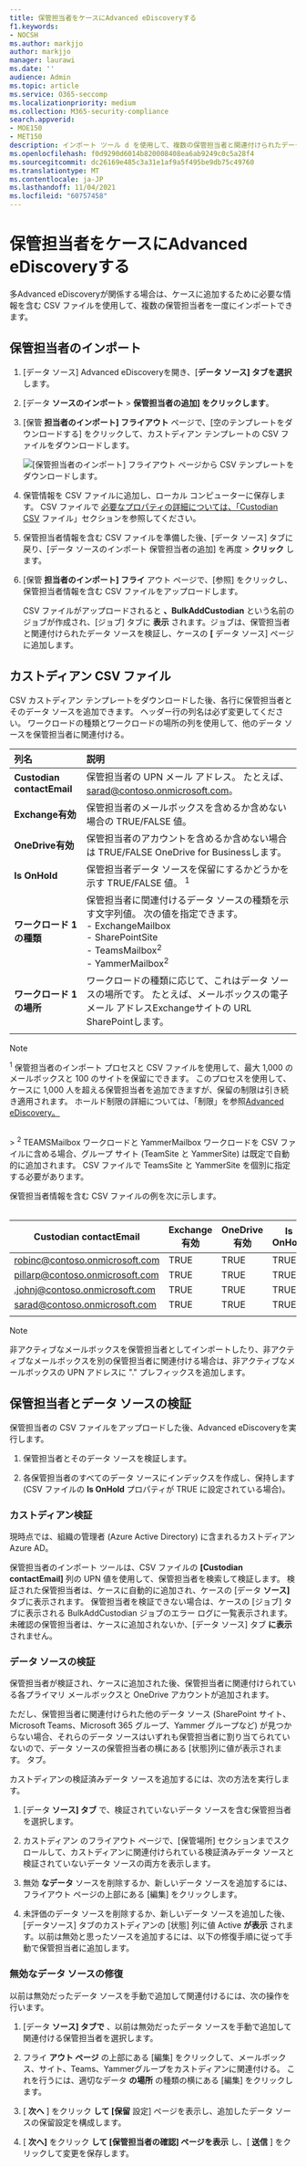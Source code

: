 ```yaml
---
title: 保管担当者をケースにAdvanced eDiscoveryする
f1.keywords:
- NOCSH
ms.author: markjjo
author: markjjo
manager: laurawi
ms.date: ''
audience: Admin
ms.topic: article
ms.service: O365-seccomp
ms.localizationpriority: medium
ms.collection: M365-security-compliance
search.appverid:
- MOE150
- MET150
description: インポート ツール d を使用して、複数の保管担当者と関連付けられたデータ ソースをすばやくケースに追加Advanced eDiscovery。
ms.openlocfilehash: f0d9290d6014b820008408ea6ab9249c0c5a28f4
ms.sourcegitcommit: dc26169e485c3a31e1af9a5f495be9db75c49760
ms.translationtype: MT
ms.contentlocale: ja-JP
ms.lasthandoff: 11/04/2021
ms.locfileid: "60757458"
---
```

# <a name="import-custodians-to-an-advanced-ediscovery-case"></a>保管担当者をケースにAdvanced eDiscoveryする

多Advanced eDiscoveryが関係する場合は、ケースに追加するために必要な情報を含む CSV ファイルを使用して、複数の保管担当者を一度にインポートできます。

## <a name="import-custodians"></a>保管担当者のインポート

1. [データ ソース] Advanced eDiscoveryを開き、[**データ ソース] タブを選択** します。

2. [データ **ソースのインポート**  >  **保管担当者の追加] をクリックします**。

3. [保管 **担当者のインポート] フライアウト** ページで、[空のテンプレートをダウンロードする] をクリックして、カストディアン テンプレートの CSV ファイルをダウンロードします。

   ![[保管担当者のインポート] フライアウト ページから CSV テンプレートをダウンロードします。](../media/ImportCustodians1.png)

4. 保管情報を CSV ファイルに追加し、ローカル コンピューターに保存します。 CSV ファイルで [必要なプロパティの詳細については、「Custodian CSV](#custodian-csv-file) ファイル」セクションを参照してください。

5. 保管担当者情報を含む CSV ファイルを準備した後、[データ ソース] タブに戻り、[データ ソースのインポート 保管担当者の追加] を再度  >  **クリック** します。

6. [保管 **担当者のインポート] フライ** アウト ページで、[参照] をクリックし、保管担当者情報を含む CSV ファイルをアップロードします。

   CSV ファイルがアップロードされると **、BulkAddCustodian** という名前のジョブが作成され、[ジョブ] タブに **表示** されます。ジョブは、保管担当者と関連付けられたデータ ソースを検証し、ケースの **[** データ ソース] ページに追加します。

## <a name="custodian-csv-file"></a>カストディアン CSV ファイル

CSV カストディアン テンプレートをダウンロードした後、各行に保管担当者とそのデータ ソースを追加できます。 ヘッダー行の列名は必ず変更してください。 ワークロードの種類とワークロードの場所の列を使用して、他のデータ ソースを保管担当者に関連付ける。

| 列名|説明|
|:------- |:------------------------------------------------------------|
|**Custodian contactEmail**     |保管担当者の UPN メール アドレス。 たとえば、sarad@contoso.onmicrosoft.com。           |
|**Exchange有効** | 保管担当者のメールボックスを含めるか含めない場合の TRUE/FALSE 値。      |
|**OneDrive有効** | 保管担当者のアカウントを含めるか含めない場合は TRUE/FALSE OneDrive for Businessします。 |
|**Is OnHold**        | 保管担当者データ ソースを保留にするかどうかを示す TRUE/FALSE 値。 <sup>1</sup>     |
|**ワークロード 1 の種類**         |保管担当者に関連付けるデータ ソースの種類を示す文字列値。 次の値を指定できます。 <br/>- ExchangeMailbox<br/> - SharePointSite<br/>- TeamsMailbox<sup>2</sup><br/>- YammerMailbox<sup>2</sup>| 
|**ワークロード 1 の場所**     | ワークロードの種類に応じて、これはデータ ソースの場所です。 たとえば、メールボックスの電子メール アドレスExchangeサイトの URL SharePointします。 |
|||

> [!NOTE]
> <sup>1</sup> 保管担当者のインポート プロセスと CSV ファイルを使用して、最大 1,000 のメールボックスと 100 のサイトを保留にできます。 このプロセスを使用して、ケースに 1,000 人を超える保管担当者を追加できますが、保留の制限は引き続き適用されます。 ホールド制限の詳細については、「制限」を参照[Advanced eDiscovery。](limits-ediscovery20.md#hold-limits)
<br>
> <sup>2</sup> TEAMSMailbox ワークロードと YammerMailbox ワークロードを CSV ファイルに含める場合、グループ サイト (TeamSite と YammerSite) は既定で自動的に追加されます。 CSV ファイルで TeamsSite と YammerSite を個別に指定する必要があります。

保管担当者情報を含む CSV ファイルの例を次に示します。<br/><br/>

|Custodian contactEmail      | Exchange有効 | OneDrive有効 | Is OnHold | ワークロード 1 の種類 | ワークロード 1 の場所             |
| ----------------- | ---------------- | ---------------- | --------- | -------------- | ------------------------------ |
|robinc@contoso.onmicrosoft.com | TRUE             | TRUE             | TRUE      | SharePointSite | https://contoso.sharepoint.com |
|pillarp@contoso.onmicrosoft.com | TRUE             | TRUE             | TRUE      | |  |
|.johnj@contoso.onmicrosoft.com|TRUE|TRUE|TRUE||
|sarad@contoso.onmicrosoft.com|TRUE|TRUE|TRUE|ExchangeMailbox|.saradavis@contoso.onmicrosoft.com
||||||

> [!NOTE]
> 非アクティブなメールボックスを保管担当者としてインポートしたり、非アクティブなメールボックスを別の保管担当者に関連付ける場合は、非アクティブなメールボックスの UPN アドレスに "." プレフィックスを追加します。

## <a name="custodian-and-data-source-validation"></a>保管担当者とデータ ソースの検証

保管担当者の CSV ファイルをアップロードした後、Advanced eDiscoveryを実行します。

1. 保管担当者とそのデータ ソースを検証します。

2. 各保管担当者のすべてのデータ ソースにインデックスを作成し、保持します (CSV ファイルの **Is OnHold** プロパティが TRUE に設定されている場合)。

### <a name="custodian-validation"></a>カストディアン検証

現時点では、組織の管理者 (Azure Active Directory) に含まれるカストディアンAzure AD。

保管担当者のインポート ツールは、CSV ファイルの **[Custodian contactEmail]** 列の UPN 値を使用して、保管担当者を検索して検証します。 検証された保管担当者は、ケースに自動的に追加され、ケースの [データ **ソース]** タブに表示されます。 保管担当者を検証できない場合は、ケースの [ジョブ] タブに表示される BulkAddCustodian ジョブのエラー ログに一覧表示されます。 未確認の保管担当者は、ケースに追加されないか、[データ ソース] タブ **に表示** されません。

### <a name="data-source-validation"></a>データ ソースの検証

保管担当者が検証され、ケースに追加された後、保管担当者に関連付けられている各プライマリ メールボックスと OneDrive アカウントが追加されます。

ただし、保管担当者に関連付けられた他のデータ ソース (SharePoint サイト、Microsoft Teams、Microsoft 365 グループ、Yammer グループなど) が見つからない場合、それらのデータ ソースはいずれも保管担当者に割り当てられていないので、データ ソースの保管担当者の横にある [状態]列に値が表示されます。 タブ。

カストディアンの検証済みデータ ソースを追加するには、次の方法を実行します。

1. [データ **ソース] タブ** で、検証されていないデータ ソースを含む保管担当者を選択します。

2. カストディアン のフライアウト ページで、[保管場所] セクションまでスクロールして、カストディアンに関連付けられている検証済みデータ ソースと検証されていないデータ ソースの両方を表示します。

3. 無効 **なデータ** ソースを削除するか、新しいデータ ソースを追加するには、フライアウト ページの上部にある [編集] をクリックします。

4. 未評価のデータ ソースを削除するか、新しいデータ ソースを追加した後、[データソース] タブのカストディアンの [状態] 列に値 Active **が表示** されます。以前は無効と思ったソースを追加するには、以下の修復手順に従って手動で保管担当者に追加します。

### <a name="remediating-invalid-data-sources"></a>無効なデータ ソースの修復

以前は無効だったデータ ソースを手動で追加して関連付けるには、次の操作を行います。

1. [データ **ソース] タブで** 、以前は無効だったデータ ソースを手動で追加して関連付ける保管担当者を選択します。

2. フライ **アウト ページ** の上部にある [編集] をクリックして、メールボックス、サイト、Teams、Yammerグループをカストディアンに関連付ける。 これを行うには、適切なデータ **の場所** の種類の横にある [編集] をクリックします。

3. [ **次へ** ] をクリック **して [保留** 設定] ページを表示し、追加したデータ ソースの保留設定を構成します。

4. [ **次へ]** をクリック **して [保管担当者の確認] ページを表示** し、[ **送信** ] をクリックして変更を保存します。

